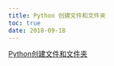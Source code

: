 ```yaml
---
title: Python 创建文件和文件夹
toc: true
date: 2018-09-18
---
```





[Python创建文件和文件夹](https://blog.csdn.net/vip_lvkang/article/details/76906718)
